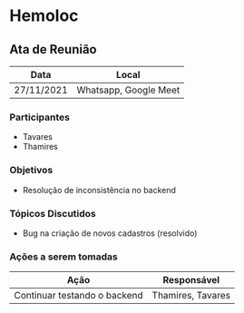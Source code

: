 # Hemoloc


## Ata de Reunião

Data         | Local
------------ | -------------
27/11/2021   | Whatsapp, Google Meet


### Participantes
* Tavares
* Thamires


### Objetivos
* Resolução de inconsistência no backend

### Tópicos Discutidos
* Bug na criação de novos cadastros (resolvido)

### Ações a serem tomadas
Ação                      | Responsável   
--------------------------|------------------------- 
Continuar testando o backend | Thamires, Tavares    

